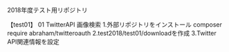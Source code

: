 
2018年度テスト用リポジトリ

【test01】
01 TwitterAPI 画像検索 
1.外部リポジトリをインストール
	composer require abraham/twitteroauth
2.test2018/test01/downloadを作成
3.Twitter API関連情報を設定
